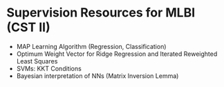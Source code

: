 # Supervision Resources for MLBI (CST II) 

- MAP Learning Algorithm (Regression, Classification)
- Optimum Weight Vector for Ridge Regression and Iterated Reweighted Least Squares
- SVMs: KKT Conditions
- Bayesian interpretation of NNs (Matrix Inversion Lemma)
